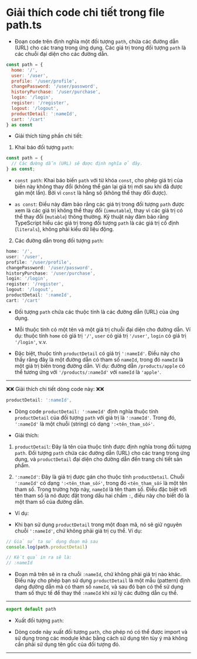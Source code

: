 # Giải thích code chi tiết trong file path.ts

- Đoạn code trên định nghĩa một đối tượng `path`, chứa các đường dẫn (URL) cho các trang trong ứng dụng. Các giá trị trong đối tượng `path` là các chuỗi đại diện cho các đường dẫn.

```jsx
const path = {
  home: '/',
  user: '/user',
  profile: '/user/profile',
  changePassword: '/user/password',
  historyPurchase: '/user/purchase',
  login: '/login',
  register: '/register',
  logout: '/logout',
  productDetail: ':nameId',
  cart: '/cart'
} as const
```

- Giải thích từng phần chi tiết:

1. Khai báo đối tượng `path`:

```jsx
const path = {
  // Các đường dẫn (URL) sẽ được định nghĩa ở đây.
} as const;
```

- `const path`: Khai báo biến `path` với từ khóa `const`, cho phép giá trị của biến này không thay đổi (không thể gán lại giá trị mới sau khi đã được gán một lần). Bởi vì `const` là hằng số (không thể thay đổi được).

- `as const`: Điều này đảm bảo rằng các giá trị trong đối tượng `path` được xem là các giá trị không thể thay đổi (`immutable`), thay vì các giá trị có thể thay đổi (`mutable`) thông thường. Kỹ thuật này đảm bảo rằng TypeScript hiểu các giá trị trong đối tượng `path` là các giá trị cố định (`literals`), không phải kiểu dữ liệu động.

2. Các đường dẫn trong đối tượng `path`:

```jsx
home: '/',
user: '/user',
profile: '/user/profile',
changePassword: '/user/password',
historyPurchase: '/user/purchase',
login: '/login',
register: '/register',
logout: '/logout',
productDetail: ':nameId',
cart: '/cart'
```

- Đối tượng `path` chứa các thuộc tính là các đường dẫn (URL) của ứng dụng.

- Mỗi thuộc tính có một tên và một giá trị chuỗi đại diện cho đường dẫn. Ví dụ: thuộc tính `home` có giá trị `'/'`, `user` có giá trị `'/user'`, `login` có giá trị `'/login'`, v.v.

- Đặc biệt, thuộc tính `productDetail` có giá trị `':nameId'`. Điều này cho thấy rằng đây là một đường dẫn có tham số `nameId`, trong đó `nameId` là một giá trị biến trong đường dẫn. Ví dụ: đường dẫn `/products/apple` có thể tương ứng với `'/products/:nameId'` với `nameId` là `'apple'`.

---

❌❌ Giải thích chi tiết dòng code này: ❌❌

```jsx
productDetail: ':nameId',
```

- Dòng code `productDetail: ':nameId'` định nghĩa thuộc tính `productDetail` của đối tượng `path` với giá trị là `':nameId'`. Trong đó, `':nameId'` là một chuỗi (string) có dạng `':<tên_tham_số>'`.

- Giải thích:

1. `productDetail`: Đây là tên của thuộc tính được định nghĩa trong đối tượng `path`. Đối tượng `path` chứa các đường dẫn (URL) cho các trang trong ứng dụng, và `productDetail` đại diện cho đường dẫn đến trang chi tiết sản phẩm.

2. `':nameId'`: Đây là giá trị được gán cho thuộc tính `productDetail`. Chuỗi `':nameId'` có dạng `':<tên_tham_số>'`, trong đó `<tên_tham_số>` là một tên tham số. Trong trường hợp này, `nameId` là tên tham số. Điều đặc biệt với tên tham số là nó được đặt trong dấu hai chấm `:`, điều này cho biết đó là một tham số của đường dẫn.

- Ví dụ:

- Khi bạn sử dụng `productDetail` trong một đoạn mã, nó sẽ giữ nguyên chuỗi `':nameId'`, chứ không phải giá trị cụ thể. Ví dụ:

```jsx
// Giả sử ta sử dụng đoạn mã sau
console.log(path.productDetail)

// Kết quả in ra sẽ là:
// :nameId
```

- Đoạn mã trên sẽ in ra chuỗi `:nameId`, chứ không phải giá trị nào khác. Điều này cho phép bạn sử dụng `productDetail` là một mẫu (pattern) định dạng đường dẫn mà có tham số `nameId`, và sau đó bạn có thể sử dụng tham số thực tế để thay thế `:nameId` khi xử lý các đường dẫn cụ thể.

---

```jsx
export default path
```

- Xuất đối tượng `path`:

- Dòng code này xuất đối tượng `path`, cho phép nó có thể được import và sử dụng trong các module khác bằng cách sử dụng tên tùy ý mà không cần phải sử dụng tên gốc của đối tượng đó.

---

